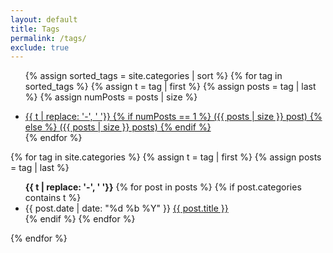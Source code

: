 ```yaml
---
layout: default
title: Tags
permalink: /tags/
exclude: true
---
```


<ul class="blog-tags-list">

  {% assign sorted_tags = site.categories | sort %}
  {% for tag in sorted_tags %}
    {% assign t = tag | first %}
    {% assign posts = tag | last %}
    {% assign numPosts = posts | size %}
    <li class="blog-tag-item" id="{{ t | downcase | remove: ' ' }}-item">
      <a href onclick="filter('{{ t }}'); return false;">{{ t | replace: '-', ' '}}
	    {% if numPosts == 1 %}
	      <span>({{ posts | size }} post)</span>
	    {% else %}
	      <span>({{ posts | size }} posts)</span>
	    {% endif %}
      </a>
    </li>
  {% endfor %}
</ul>

{% for tag in site.categories %}
  {% assign t = tag | first %}
  {% assign posts = tag | last %}
  <div class="blog-list-container hidden" id="{{ t | downcase | remove: ' ' }}-container">
    <ul class="blog-list">
    	<b>{{ t | replace: '-', ' '}}</b>
      {% for post in posts %}
        {% if post.categories contains t %}
          <li>
            <span class="blog-item-date">{{ post.date | date: "%d %b %Y" }}</span>
            <a href="{{ post.url }}">{{ post.title }}</a>
          </li>
        {% endif %}
      {% endfor %}
    </ul>

  </div>
{% endfor %}

<script>
if(window.location.hash) {
  var tag = window.location.hash.split('#')[1];
  filter(tag);
}
</script>